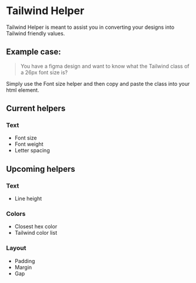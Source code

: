 # Tailwind Helper

Tailwind Helper is meant to assist you in converting your designs into Tailwind friendly values.

## Example case:

> You have a figma design and want to know what the Tailwind class of a 26px font size is?

Simply use the Font size helper and then copy and paste the class into your html element.

## Current helpers

### Text

- Font size
- Font weight
- Letter spacing

## Upcoming helpers

### Text

- Line height

### Colors

- Closest hex color
- Tailwind color list

### Layout

- Padding
- Margin
- Gap
